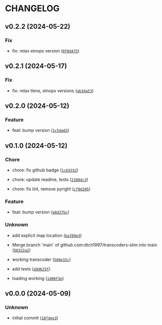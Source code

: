 # CHANGELOG



## v0.2.2 (2024-05-22)

### Fix

* fix: relax einops version ([`0f0d475`](https://github.com/dtch1997/transcoders-slim/commit/0f0d475c8c364bc9cb91d5cce573981165712ce4))


## v0.2.1 (2024-05-17)

### Fix

* fix: relax tlens, einops versions ([`ab3da53`](https://github.com/dtch1997/transcoders-slim/commit/ab3da538519127a47e0bdad91e87808ff3ade756))


## v0.2.0 (2024-05-12)

### Feature

* feat: bump version ([`1c5da65`](https://github.com/dtch1997/transcoders-slim/commit/1c5da65a8d542b313c2f360b6f09262a35db3479))


## v0.1.0 (2024-05-12)

### Chore

* chore: fix github badge ([`1cb5552`](https://github.com/dtch1997/transcoders-slim/commit/1cb55529c49bcc19acee8df35298a18bf06937e2))

* chore: update readme, tests ([`2188dc3`](https://github.com/dtch1997/transcoders-slim/commit/2188dc36e03be98adb719bf6ace31bf789e1ad6f))

* chore: fix lint, remove pyright ([`cf0d205`](https://github.com/dtch1997/transcoders-slim/commit/cf0d205e2366dc3d6b1ece5af06ff4cacd516dad))

### Feature

* feat: bump version ([`e8d27bc`](https://github.com/dtch1997/transcoders-slim/commit/e8d27bc1ccea9a1aa8e11558b3565b77ef04ab04))

### Unknown

* add explicit map location ([`ba709e3`](https://github.com/dtch1997/transcoders-slim/commit/ba709e361465d3f91be40ace41a59cfaeb180778))

* Merge branch &#39;main&#39; of github.com:dtch1997/transcoders-slim into main ([`56322a2`](https://github.com/dtch1997/transcoders-slim/commit/56322a25ae0fc4a4bf4eb2b6eaf91a91c402271a))

* working transcoder ([`560e15c`](https://github.com/dtch1997/transcoders-slim/commit/560e15c22d739e9c35549d3b3e3c8c712d3ee913))

* add tests ([`a9d625f`](https://github.com/dtch1997/transcoders-slim/commit/a9d625f02e55fda2e1c843c3bfe911a77ec78377))

* loading working ([`1d00f3e`](https://github.com/dtch1997/transcoders-slim/commit/1d00f3eef927391c29ebcdd85fb394efed691ed8))


## v0.0.0 (2024-05-09)

### Unknown

* initial commit ([`18fdee3`](https://github.com/dtch1997/transcoders-slim/commit/18fdee3092e941d88c6b287649eb5be1ce4e5b90))
